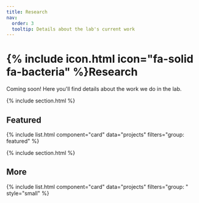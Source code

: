 ```yaml
---
title: Research
nav:
  order: 3
  tooltip: Details about the lab's current work
---
```


# {% include icon.html icon="fa-solid fa-bacteria" %}Research

Coming soon! Here you'll find details about the work we do in the lab.


{% include section.html %}

## Featured

{% include list.html component="card" data="projects" filters="group: featured" %}

{% include section.html %}

## More

{% include list.html component="card" data="projects" filters="group: " style="small" %}
